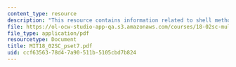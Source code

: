 ```yaml
---
content_type: resource
description: "This resource contains information related to shell method.\r\n"
file: https://ol-ocw-studio-app-qa.s3.amazonaws.com/courses/18-02sc-multivariable-calculus-fall-2010/ccf6356378d47a90511b5105cbd7b824_MIT18_02SC_pset7.pdf
file_type: application/pdf
resourcetype: Document
title: MIT18_02SC_pset7.pdf
uid: ccf63563-78d4-7a90-511b-5105cbd7b824
---
```

